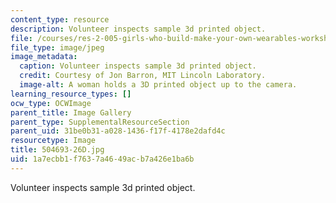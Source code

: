 ```yaml
---
content_type: resource
description: Volunteer inspects sample 3d printed object.
file: /courses/res-2-005-girls-who-build-make-your-own-wearables-workshop-spring-2015/1a7ecbb1f7637a4649acb7a426e1ba6b_504693-26D.jpg
file_type: image/jpeg
image_metadata:
  caption: Volunteer inspects sample 3d printed object.
  credit: Courtesy of Jon Barron, MIT Lincoln Laboratory.
  image-alt: A woman holds a 3D printed object up to the camera.
learning_resource_types: []
ocw_type: OCWImage
parent_title: Image Gallery
parent_type: SupplementalResourceSection
parent_uid: 31be0b31-a028-1436-f17f-4178e2dafd4c
resourcetype: Image
title: 504693-26D.jpg
uid: 1a7ecbb1-f763-7a46-49ac-b7a426e1ba6b
---
```

Volunteer inspects sample 3d printed object.


